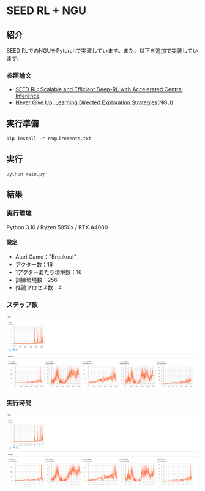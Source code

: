 # SEED RL + NGU

## 紹介

SEED RLでのNGUをPytorchで実装しています。また、以下を追加で実装しています。

### 参照論文

* [SEED RL: Scalable and Efficient Deep-RL with Accelerated Central Inference](https://openreview.net/pdf?id=rkgvXlrKwH)
* [Never Give Up: Learning Directed Exploration Strategies](https://arxiv.org/pdf/2002.06038)(NGU)

## 実行準備

```
pip install -r requirements.txt
```

## 実行

```
python main.py
```

## 結果

### 実行環境

Python 3.10 / Ryzen 5950x / RTX A4000

#### 設定

* Atari Game："Breakout"
* アクター数：16
* 1アクターあたり環境数：16
* 訓練環境数：256
* 推論プロセス数：4

### ステップ数

 ![image](images/breakout_step.png)

### 実行時間

 ![image](images/breakout_time.png)
